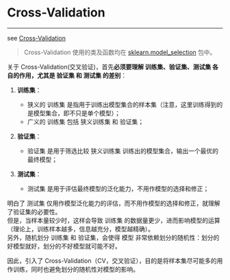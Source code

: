 <!-- toc -->

# Cross-Validation

---

see [Cross-Validation](https://scikit-learn.org/stable/modules/cross_validation.html)

> Cross-Validation 使用的类及函数均在 [sklearn.model_selection](https://scikit-learn.org/stable/modules/classes.html#module-sklearn.model_selection) 包中。

关于 Cross-Validation(交叉验证)，首先**必须要理解 训练集、验证集、测试集 各自的作用，尤其是 验证集 和 测试集 的差别**：

1. **训练集**：

    - 狭义的 训练集 是指用于训练出模型集合的样本集（注意，这里训练得到的是模型集合，即不只是单个模型）；
    - 广义的 训练集 包括 狭义训练集 和 验证集；
    
2. **验证集**：

    - 验证集 是用于筛选比较 狭义训练集 训练出的模型集合，输出一个最优的最终模型；

3. **测试集**：

    - 测试集 是用于评估最终模型的泛化能力，不用作模型的选择和修正；

明白了 测试集 仅用作模型泛化能力的评估，而不用作模型的选择和修正，就理解了验证集的必要性。  
但是，当样本量较少时，这样会导致 训练集 的数据量更少，进而影响模型的运算（理论上，训练样本越多，信息越充分，模型越精确）。  
另外，随机划分 训练集 和 验证集，会使得 模型 非常依赖划分的随机性：划分的好模型就好，划分的不好模型就可能不好。

因此，引入了 Cross-Validation（CV，交叉验证），目的是将样本集尽可能多的用作训练，同时也避免划分的随机性对模型的影响。
